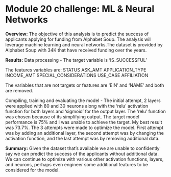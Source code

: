 # Module 20 challenge: ML & Neural Networks

**Overview:**
The objective of this analysis is to predict the success of applicants applying for funding from Alphabet Soup. The analysis will leverage machine learning and neural networks.The dataset is provided by Alphabet Soup with 34K that have received funding over the years. 

**Results:**
Data processing -
The target variable is ‘IS_SUCCESSFUL’

The features variables are:
STATUS
ASK_AMT
APPLICATION_TYPE
INCOME_AMT
SPECIAL_CONSIDERATIONS
USE_CASE
AFFILIATION

The variables that are not targets or features are ‘EIN’ and ‘NAME’ and both are removed.

Compiling, training and evaluating the model - 
The initial attempt, 2 layers were applied with 80 and 30 neurons along with the ‘relu’ activation function for both layers and ‘sigmoid’ for the output layer.  The ‘relu’ function was chosen because of its simplifying output. 
The target model performance is 75% and I was unable to achieve the target. My best result was 73.7%.
The 3 attempts were made to optimize the model. First attempt was by adding an additional layer,  the second attempt was by changing the activation function, and the last attempt was by removing additional data. 
		
**Summary:**
Given the dataset that’s available we are unable to confidently say we can predict the success of the applicants without additional data. We can continue to optimize with various other activation functions, layers, and neurons, perhaps even engineer some additional features to be considered for the model. 

